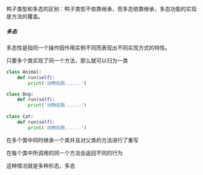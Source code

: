 

鸭子类型和多态的区别：鸭子类型不依靠继承，而多态依靠继承，多态功能的实现是方法的覆盖。

##### 多态

多态性是指同一个操作因作用实例不同而表现出不同实现方式的特性。



只要多个类实现了同一个方法，那么就可以归为一类

```python
class Animal:
    def run(self):
        print('动物在跑......')

class Dog:
    def run(self):
        print('动物在跑......')
        
class Cat:
    def run(self):
        print('动物在跑......')
```

在多个类中同时继承一个类并且对父类的方法进行了重写

在每个类中所调用的同一个方法会返回不同的行为

这种情况就是多种形态，多态